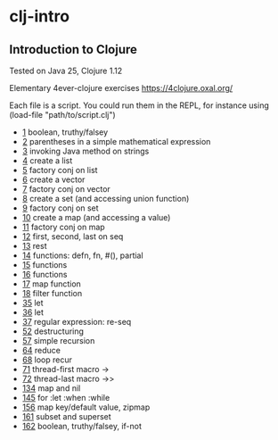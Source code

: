 # clj-intro
## Introduction to Clojure

Tested on Java 25, Clojure 1.12

Elementary 4ever-clojure exercises
https://4clojure.oxal.org/

Each file is a script. You could run them in the REPL, for instance using (load-file "path/to/script.clj")

- [1](p001.clj) boolean, truthy/falsey
- [2](p002.clj) parentheses in a simple mathematical expression
- [3](p003.clj) invoking Java method on strings
- [4](p004.clj) create a list
- [5](p005.clj) factory conj on list
- [6](p006.clj) create a vector
- [7](p007.clj) factory conj on vector
- [8](p008.clj) create a set (and accessing union function)
- [9](p009.clj) factory conj on set
- [10](p010.clj) create a map (and accessing a value)
- [11](p011.clj) factory conj on map
- [12](p012.clj) first, second, last on seq
- [13](p013.clj) rest
- [14](p014.clj) functions: defn, fn, #(), partial
- [15](p015.clj) functions
- [16](p016.clj) functions
- [17](p017.clj) map function
- [18](p018.clj) filter function
- [35](p035.clj) let
- [36](p036.clj) let
- [37](p037.clj) regular expression: re-seq
- [52](p052.clj) destructuring
- [57](p057.clj) simple recursion
- [64](p064.clj) reduce
- [68](p068.clj) loop recur
- [71](p071.clj) thread-first macro ->
- [72](p072.clj) thread-last macro ->>
- [134](p134.clj) map and nil
- [145](p145.clj) for :let :when :while
- [156](p156.clj) map key/default value, zipmap
- [161](p161.clj) subset and superset
- [162](p162.clj) boolean, truthy/falsey, if-not
